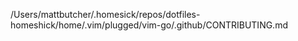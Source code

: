 /Users/mattbutcher/.homesick/repos/dotfiles-homeshick/home/.vim/plugged/vim-go/.github/CONTRIBUTING.md